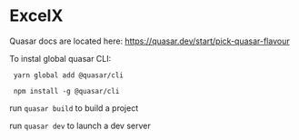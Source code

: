 # ExcelX
Quasar docs are located here: https://quasar.dev/start/pick-quasar-flavour

To instal global quasar CLI:

``` yarn global add @quasar/cli```

 ``` npm install -g @quasar/cli```

run ```quasar build``` to build a project

run ```quasar dev``` to launch a dev server


